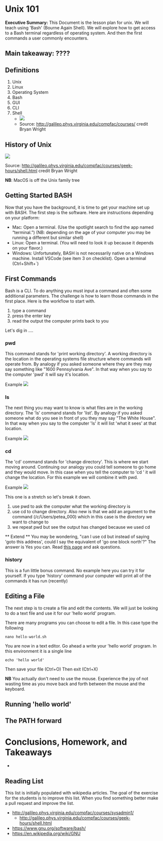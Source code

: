 # Unix 101
**Executive Summary:** This Document is the lesson plan for unix. We will teach using 'Bash' (Bourne Again Shell). We will explore how to get access to a Bash terminal regardless of operating system. And then the first commands a user commonly encounters.

## Main takeaway: ????


## Definitions
1. Unix
2. Linux
3. Operating System
4. Bash
5. GUI
6. CLI
7. Shell
   * ![](https://github.com/UVADS/orientation-technical/blob/d8bb11a4090297eb117eaa8b836a8dbb8379d8cc/images/image6.png)
   * Source: http://galileo.phys.virginia.edu/compfac/courses/ credit Bryan Wright 


## History of Unix
![](https://github.com/UVADS/orientation-technical/blob/e89f6cb5c7eb9882cfeac30a1417fe29279c700e/images/image5.png)

Source: http://galileo.phys.virginia.edu/compfac/courses/geek-hours/shell.html credit Bryan Wright

**NB**: MacOS is off the Unix family tree

## Getting Started BASH
Now that you have the background, it is time to get your machine set up with BASH. The first step is the software. Here are instructions depending on your platform:

* Mac: Open a terminal. (Use the spotlight search to find the app named “terminal.”) (NB: depending on the age of your computer you may be running a different but similar shell)
* Linux: Open a terminal. (You will need to look it up because it depends on your flavor.)
* Windows: Unfortunately, BASH is not necessarily native on a Windows machine. Install VSCode (see item 3 on checklist). Open a terminal (Ctrl+Shift+`) 

## First Commands
Bash is a CLI. To do anything you must input a command and often some additional parameters. The challenge is how to learn those commands in the first place. Here is the workflow to start with.

1. type a command
2. press the enter key
3. read the output the computer prints back to you

Let's dig in ....

### pwd
This command stands for 'print working directory'. A working directory is the location in the operating systems file structure where commands will operate from. By analogy if you asked someone where they are they may say something like "1600 Pennsylvania Ave". In that way when you say to the computer 'pwd' it will say it's location.

Example
![](https://github.com/UVADS/orientation-technical/blob/a91aca54ec7a63e4775d8c5c62e52a4dcc4e69a0/images/pwd.png)

### ls
The next thing you may want to know is what files are in the working directory. The 'ls' command stands for 'list'. By analogy if you asked someone what do you see in front of you they may say "The White House". In that way when you say to the computer 'ls' it will list 'what it sees' at that location.

Example
![](https://github.com/UVADS/orientation-technical/blob/c51f30d1f43aa5bb043a2ed9b02edd006b6bf581/images/ls.png)

### cd
The 'cd' command stands for 'change directory'. This is where we start moving around. Continuing our analogy you could tell someone to go home and they would move. In this case when you tell the computer to 'cd <location>' it will change the location. For this example we will combine it with pwd.
  
Example
![](https://github.com/UVADS/orientation-technical/blob/ca4124aacd9cfacc0437b28899cc0fc45031ed09/images/cd.png)

This one is a stretch so let's break it down.
1. use pwd to ask the computer what the working directory is
2. use cd to change directory. Also new is that we add an argument to the command (/c/Users/petea_000) which in this case is the directory we want to change to
3. we repeat pwd but see the output has changed because we used cd

** Extend ** You may be wondering, "can I use cd but instead of saying 'goto this address', could I say the equivalent of 'go one block north'?" The answer is Yes you can. Read [this page](https://www.geeksforgeeks.org/absolute-relative-pathnames-unix/) and ask questions.

### history
This is a fun little bonus command. No example here you can try it for yourself. If you type 'history' command your computer will print all of the commands it has run (recently)

## Editing a File
The next step is to create a file and edit the contents. We will just be looking to do a text file and use it for our 'hello world' program.

There are many programs you can choose to edit a file. In this case type the following

`nano hello-world.sh`

You are now in a text editor. Go ahead a write your 'hello world' program. In this environment it is a single line

`echo 'hello world'`

Then save your file (Ctrl+O)
Then exit (Ctrl+X)

**NB** You actually don't need to use the mouse. Experience the joy of not wasting time as you move back and forth between the mouse and the keyboard.

## Running 'hello world'

## The PATH forward

# Conclusions, Homework, and Takeaways
* 



## Reading List
This list is initially populated with wikipedia articles. The goal of the exercise for the students is to improve this list. When you find something better make a pull request and improve the list.
* http://galileo.phys.virginia.edu/compfac/courses/sysadmin1/
    * http://galileo.phys.virginia.edu/compfac/courses/geek-hours/shell.html
* https://www.gnu.org/software/bash/
* https://en.wikipedia.org/wiki/GNU
